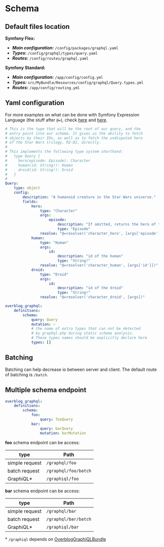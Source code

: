 Schema
======

Default files location
-------

**Symfony Flex:**

- ***Main configuration:*** `/config/packages/graphql.yaml`
- ***Types:*** `/config/graphql/types/query.yaml`
- ***Routes:*** `/config/routes/graphql.yaml`

**Symfony Standard:**

- ***Main configuration:*** `/app/config/config.yml`
- ***Types:*** `src/MyBundle/Resources/config/graphql/Query.types.yml`
- ***Routes:*** `/app/config/routing.yml`

Yaml configuration
-------

For more examples on what can be done with Symfony Expression Language (the stuff after `@=`), check
[here](expression-language.md) and [here](http://symfony.com/doc/current/components/expression_language/syntax.html).

```yaml
# This is the type that will be the root of our query, and the
# entry point into our schema. It gives us the ability to fetch
# objects by their IDs, as well as to fetch the undisputed hero
# of the Star Wars trilogy, R2-D2, directly.
#
# This implements the following type system shorthand:
#   type Query {
#     hero(episode: Episode): Character
#     human(id: String!): Human
#     droid(id: String!): Droid
#   }
#
Query:
    type: object
    config:
        description: "A humanoid creature in the Star Wars universe."
        fields:
            hero:
                type: "Character"
                args:
                    episode:
                        description: "If omitted, returns the hero of the whole saga. If provided, returns the hero of that particular episode."
                        type: "Episode"
                resolve: "@=resolver('character_hero', [args['episode'].getId()])"
            human:
                type: "Human"
                args:
                    id:
                        description: "id of the human"
                        type: "String!"
                resolve: "@=resolver('character_human', [args['id']])"
            droid:
                type: "Droid"
                args:
                    id:
                        description: "id of the droid"
                        type: "String!"
                resolve: "@=resolver('character_droid', [args])"
```

 
```yaml
overblog_graphql:
    definitions:
        schema:
            query: Query
            mutation: ~
            # the name of extra types that can not be detected
            # by graphql-php during static schema analysis.
            # These types names should be explicitly declare here
            types: []
```

## Batching


Batching can help decrease io between server and client.
The default route of batching is `/batch`.

## Multiple schema endpoint

```yaml
overblog_graphql:
    definitions:
        schema:
            foo:
                query: fooQuery
            bar:
                query: barQuery
                mutation: barMutation
```

**foo** schema endpoint can be access:

| type           | Path                 |
| -------------- | -------------------- |
| simple request | `/graphql/foo`       |
| batch request  | `/graphql/foo/batch` |
| GraphiQL*      | `/graphiql/foo`      |

**bar** schema endpoint can be access:

| type           | Path                 |
| -------------- | -------------------- |
| simple request | `/graphql/bar`       |
| batch request  | `/graphql/bar/batch` |
| GraphiQL*      | `/graphiql/bar`      |

\* `/graphiql` depends on [OverblogGraphiQLBundle](https://github.com/overblog/GraphiQLBundle)
